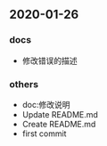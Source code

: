 ## 2020-01-26
### docs
- 修改错误的描述
### others
- doc:修改说明
- Update README.md
- Create README.md
- first commit
